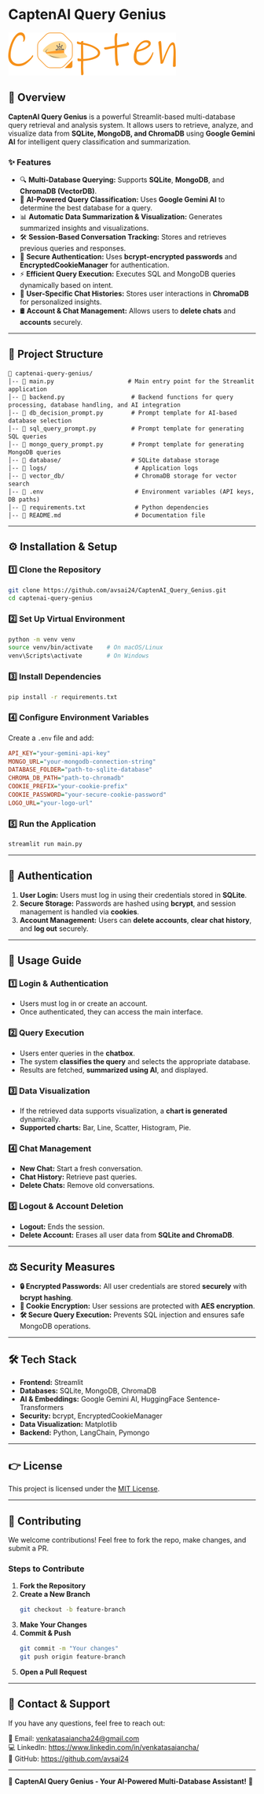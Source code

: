 # CaptenAI Query Genius

![CaptenAI Logo](https://github.com/avsai24/CaptenAI_Query_Genius/blob/main/images/Capten_logo_full.png)  

## 🚀 Overview

**CaptenAI Query Genius** is a powerful Streamlit-based multi-database query retrieval and analysis system. It allows users to retrieve, analyze, and visualize data from **SQLite, MongoDB, and ChromaDB** using **Google Gemini AI** for intelligent query classification and summarization.

### **✨ Features**
- 🔍 **Multi-Database Querying:** Supports **SQLite**, **MongoDB**, and **ChromaDB (VectorDB)**.
- 🤖 **AI-Powered Query Classification:** Uses **Google Gemini AI** to determine the best database for a query.
- 📊 **Automatic Data Summarization & Visualization:** Generates summarized insights and visualizations.
- 🛠 **Session-Based Conversation Tracking:** Stores and retrieves previous queries and responses.
- 🔑 **Secure Authentication:** Uses **bcrypt-encrypted passwords** and **EncryptedCookieManager** for authentication.
- ⚡ **Efficient Query Execution:** Executes SQL and MongoDB queries dynamically based on intent.
- 📁 **User-Specific Chat Histories:** Stores user interactions in **ChromaDB** for personalized insights.
- 🛢 **Account & Chat Management:** Allows users to **delete chats** and **accounts** securely.

---

## 🏰 **Project Structure**
```
📂 captenai-query-genius/
│-- 📝 main.py                     # Main entry point for the Streamlit application
│-- 📝 backend.py                   # Backend functions for query processing, database handling, and AI integration
│-- 📝 db_decision_prompt.py        # Prompt template for AI-based database selection
│-- 📝 sql_query_prompt.py          # Prompt template for generating SQL queries
│-- 📝 mongo_query_prompt.py        # Prompt template for generating MongoDB queries
│-- 📂 database/                    # SQLite database storage
│-- 📂 logs/                         # Application logs
│-- 📂 vector_db/                    # ChromaDB storage for vector search
│-- 📝 .env                          # Environment variables (API keys, DB paths)
│-- 📝 requirements.txt              # Python dependencies
│-- 📝 README.md                     # Documentation file
```

---

## ⚙️ **Installation & Setup**
### **1️⃣ Clone the Repository**
```sh
git clone https://github.com/avsai24/CaptenAI_Query_Genius.git
cd captenai-query-genius
```

### **2️⃣ Set Up Virtual Environment**
```sh
python -m venv venv
source venv/bin/activate    # On macOS/Linux
venv\Scripts\activate       # On Windows
```

### **3️⃣ Install Dependencies**
```sh
pip install -r requirements.txt
```

### **4️⃣ Configure Environment Variables**
Create a `.env` file and add:
```ini
API_KEY="your-gemini-api-key"
MONGO_URL="your-mongodb-connection-string"
DATABASE_FOLDER="path-to-sqlite-database"
CHROMA_DB_PATH="path-to-chromadb"
COOKIE_PREFIX="your-cookie-prefix"
COOKIE_PASSWORD="your-secure-cookie-password"
LOGO_URL="your-logo-url"
```

### **5️⃣ Run the Application**
```sh
streamlit run main.py
```

---

## 🔑 **Authentication**
1. **User Login:** Users must log in using their credentials stored in **SQLite**.
2. **Secure Storage:** Passwords are hashed using **bcrypt**, and session management is handled via **cookies**.
3. **Account Management:** Users can **delete accounts**, **clear chat history**, and **log out** securely.

---

## 🎯 **Usage Guide**
### **1️⃣ Login & Authentication**
- Users must log in or create an account.
- Once authenticated, they can access the main interface.

### **2️⃣ Query Execution**
- Users enter queries in the **chatbox**.
- The system **classifies the query** and selects the appropriate database.
- Results are fetched, **summarized using AI**, and displayed.

### **3️⃣ Data Visualization**
- If the retrieved data supports visualization, a **chart is generated** dynamically.
- **Supported charts:** Bar, Line, Scatter, Histogram, Pie.

### **4️⃣ Chat Management**
- **New Chat:** Start a fresh conversation.
- **Chat History:** Retrieve past queries.
- **Delete Chats:** Remove old conversations.

### **5️⃣ Logout & Account Deletion**
- **Logout:** Ends the session.
- **Delete Account:** Erases all user data from **SQLite and ChromaDB**.

---

## ⚖️ **Security Measures**
- **🔒 Encrypted Passwords:** All user credentials are stored **securely** with **bcrypt hashing**.
- **🔐 Cookie Encryption:** User sessions are protected with **AES encryption**.
- **🛠️ Secure Query Execution:** Prevents SQL injection and ensures safe MongoDB operations.

---

## 🛠 **Tech Stack**
- **Frontend:** Streamlit
- **Databases:** SQLite, MongoDB, ChromaDB
- **AI & Embeddings:** Google Gemini AI, HuggingFace Sentence-Transformers
- **Security:** bcrypt, EncryptedCookieManager
- **Data Visualization:** Matplotlib
- **Backend:** Python, LangChain, Pymongo

---

## 👉 **License**
This project is licensed under the [MIT License](LICENSE).

---

## 👥 **Contributing**
We welcome contributions! Feel free to fork the repo, make changes, and submit a PR.

### **Steps to Contribute**
1. **Fork the Repository**
2. **Create a New Branch**
   ```sh
   git checkout -b feature-branch
   ```
3. **Make Your Changes**
4. **Commit & Push**
   ```sh
   git commit -m "Your changes"
   git push origin feature-branch
   ```
5. **Open a Pull Request**

---

## 💌 **Contact & Support**
If you have any questions, feel free to reach out:

📧 Email: venkatasaiancha24@gmail.com  
💻 LinkedIn: https://www.linkedin.com/in/venkatasaiancha/  
📂 GitHub: https://github.com/avsai24  

---

🚀 **CaptenAI Query Genius - Your AI-Powered Multi-Database Assistant!** 🌟

